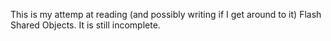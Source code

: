 This is my attemp at reading (and possibly writing if I get around to it) Flash Shared Objects. It is still incomplete.
